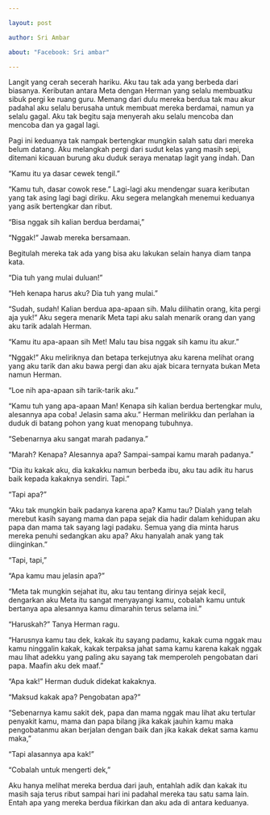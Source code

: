 ```yaml
---

layout: post

author: Sri Ambar

about: "Facebook: Sri ambar"

---
```




Langit yang cerah secerah hariku. Aku tau tak ada yang berbeda dari biasanya. Keributan antara Meta dengan Herman yang selalu membuatku sibuk pergi ke ruang guru. Memang dari dulu mereka berdua tak mau akur padahal aku selalu berusaha untuk membuat mereka berdamai, namun ya selalu gagal. Aku tak begitu saja menyerah aku selalu mencoba dan mencoba dan ya gagal lagi.



Pagi ini keduanya tak nampak bertengkar mungkin salah satu dari mereka belum datang. Aku melangkah pergi dari sudut kelas yang masih sepi, ditemani kicauan burung aku duduk seraya menatap lagit yang indah. Dan

“Kamu itu ya dasar cewek tengil.”

“Kamu tuh, dasar cowok rese.” Lagi-lagi aku mendengar suara keributan yang tak asing lagi bagi diriku. Aku segera melangkah menemui keduanya yang asik bertengkar dan ribut.



“Bisa nggak sih kalian berdua berdamai,”

“Nggak!” Jawab mereka bersamaan.

Begitulah mereka tak ada yang bisa aku lakukan selain hanya diam tanpa kata.





 

“Dia tuh yang mulai duluan!”

“Heh kenapa harus aku? Dia tuh yang mulai.”

“Sudah, sudah! Kalian berdua apa-apaan sih. Malu dilihatin orang, kita pergi aja yuk!” Aku segera menarik Meta tapi aku salah menarik orang dan yang aku tarik adalah Herman.



“Kamu itu apa-apaan sih Met! Malu tau bisa nggak sih kamu itu akur.”

“Nggak!” Aku meliriknya dan betapa terkejutnya aku karena melihat orang yang aku tarik dan aku bawa pergi dan aku ajak bicara ternyata bukan Meta namun Herman.



“Loe nih apa-apaan sih tarik-tarik aku.”

“Kamu tuh yang apa-apaan Man! Kenapa sih kalian berdua bertengkar mulu, alesannya apa coba! Jelasin sama aku.” Herman melirikku dan perlahan ia duduk di batang pohon yang kuat menopang tubuhnya.

“Sebenarnya aku sangat marah padanya.”

“Marah? Kenapa? Alesannya apa? Sampai-sampai kamu marah padanya.”

“Dia itu kakak aku, dia kakakku namun berbeda ibu, aku tau adik itu harus baik kepada kakaknya sendiri. Tapi.”

“Tapi apa?”

“Aku tak mungkin baik padanya karena apa? Kamu tau? Dialah yang telah merebut kasih sayang mama dan papa sejak dia hadir dalam kehidupan aku papa dan mama tak sayang lagi padaku. Semua yang dia minta harus mereka penuhi sedangkan aku apa? Aku hanyalah anak yang tak diinginkan.”

“Tapi, tapi,”

“Apa kamu mau jelasin apa?”

“Meta tak mungkin sejahat itu, aku tau tentang dirinya sejak kecil, dengarkan aku Meta itu sangat menyayangi kamu, cobalah kamu untuk bertanya apa alesannya kamu dimarahin terus selama ini.”

“Haruskah?” Tanya Herman ragu.



“Harusnya kamu tau dek, kakak itu sayang padamu, kakak cuma nggak mau kamu ninggalin kakak, kakak terpaksa jahat sama kamu karena kakak nggak mau lihat adekku yang paling aku sayang tak memperoleh pengobatan dari papa. Maafin aku dek maaf.”

“Apa kak!” Herman duduk didekat kakaknya.

“Maksud kakak apa? Pengobatan apa?”

“Sebenarnya kamu sakit dek, papa dan mama nggak mau lihat aku tertular penyakit kamu, mama dan papa bilang jika kakak jauhin kamu maka pengobatanmu akan berjalan dengan baik dan jika kakak dekat sama kamu maka,”

“Tapi alasannya apa kak!”

“Cobalah untuk mengerti dek,”



Aku hanya melihat mereka berdua dari jauh, entahlah adik dan kakak itu masih saja terus ribut sampai hari ini padahal mereka tau satu sama lain. Entah apa yang mereka berdua fikirkan dan aku ada di antara keduanya.